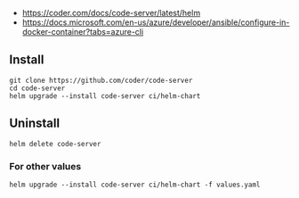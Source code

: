 - https://coder.com/docs/code-server/latest/helm
- https://docs.microsoft.com/en-us/azure/developer/ansible/configure-in-docker-container?tabs=azure-cli

## Install
```
git clone https://github.com/coder/code-server
cd code-server
helm upgrade --install code-server ci/helm-chart
```

## Uninstall
```
helm delete code-server
```


### For other values
```
helm upgrade --install code-server ci/helm-chart -f values.yaml
```
